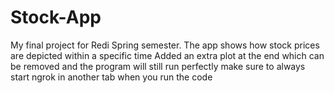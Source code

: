 # Stock-App
My final project for Redi Spring semester.
The app shows how stock prices are depicted within a specific time
Added an extra plot at the end which can be removed and the program will still run perfectly
make sure to always start ngrok in another tab when you run the code

